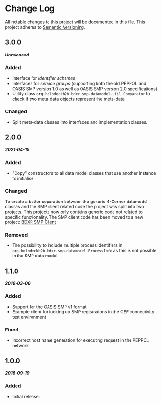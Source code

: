 # Change Log
All notable changes to this project will be documented in this file.
This project adheres to [Semantic Versioning](http://semver.org/).

## 3.0.0
##### Unreleased
### Added
* Interface for _identifier schemes_
* Interfaces for _service groups_ (supporting both the old PEPPOL and OASIS SMP version 1.0 as well as OASIS SMP
  version 2.0 specifications)
* Utility class `org.holodeckb2b.bdxr.smp.datamodel.util.Comparator` to check if two meta-data objects represent the
  meta-data

### Changed
* Split meta-data classes into interfaces and implementation classes.

## 2.0.0
##### 2021-04-15
### Added
* "Copy" constructors to all data model classes that use another instance to initialise

### Changed
To create a better separation between the generic 4-Corner datamodel classes and the SMP client related code the project was split into two projects.
This projects now only contains generic code not related to specific functionality. The SMP client code has been moved to a new project:
[BDXR SMP Client](https://github.com/holodeck-b2b/bdxr-smp-client)

### Removed
* The possibility to include multiple process identifiers in `org.holodeckb2b.bdxr.smp.datamodel.ProcessInfo` as this is not
  possible in the SMP data model

## 1.1.0
##### 2019-03-06
### Added
* Support for the OASIS SMP v1 format
* Example client for looking up SMP registrations in the CEF connectivity test environment

### Fixed
* Incorrect host name generation for executing request in the PEPPOL network

## 1.0.0
##### 2018-09-19
### Added
* Initial release.

